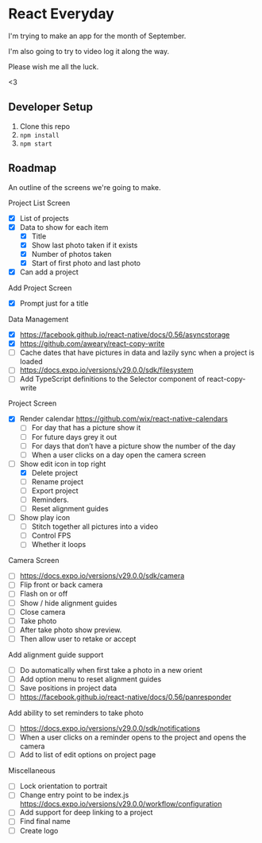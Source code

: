# React Everyday

I'm trying to make an app for the month of September.

I'm also going to try to video log it along the way.

Please wish me all the luck.

<3

## Developer Setup

1. Clone this repo
1. `npm install`
1. `npm start`

## Roadmap

An outline of the screens we're going to make.

Project List Screen

- [x] List of projects
- [x] Data to show for each item
  - [x] Title
  - [x] Show last photo taken if it exists
  - [x] Number of photos taken
  - [x] Start of first photo and last photo
- [x] Can add a project

Add Project Screen

- [x] Prompt just for a title

Data Management

- [x] https://facebook.github.io/react-native/docs/0.56/asyncstorage
- [x] https://github.com/aweary/react-copy-write
- [ ] Cache dates that have pictures in data and lazily sync when a project is loaded
- [ ] https://docs.expo.io/versions/v29.0.0/sdk/filesystem
- [ ] Add TypeScript definitions to the Selector component of react-copy-write

Project Screen

- [x] Render calendar https://github.com/wix/react-native-calendars
  - [ ] For day that has a picture show it
  - [ ] For future days grey it out
  - [ ] For days that don’t have a picture show the number of the day
  - [ ] When a user clicks on a day open the camera screen
- [ ] Show edit icon in top right
  - [x] Delete project
  - [ ] Rename project
  - [ ] Export project
  - [ ] Reminders.
  - [ ] Reset alignment guides
- [ ] Show play icon
  - [ ] Stitch together all pictures into a video
  - [ ] Control FPS
  - [ ] Whether it loops

Camera Screen

- [ ] https://docs.expo.io/versions/v29.0.0/sdk/camera
- [ ] Flip front or back camera
- [ ] Flash on or off
- [ ] Show / hide alignment guides
- [ ] Close camera
- [ ] Take photo
- [ ] After take photo show preview.
- [ ] Then allow user to retake or accept

Add alignment guide support

- [ ] Do automatically when first take a photo in a new orient
- [ ] Add option menu to reset alignment guides
- [ ] Save positions in project data
- [ ] https://facebook.github.io/react-native/docs/0.56/panresponder

Add ability to set reminders to take photo

- [ ] https://docs.expo.io/versions/v29.0.0/sdk/notifications
- [ ] When a user clicks on a reminder opens to the project and opens the camera
- [ ] Add to list of edit options on project page

Miscellaneous

- [ ] Lock orientation to portrait
- [ ] Change entry point to be index.js https://docs.expo.io/versions/v29.0.0/workflow/configuration
- [ ] Add support for deep linking to a project
- [ ] Find final name
- [ ] Create logo
